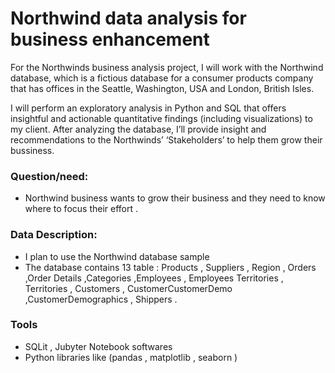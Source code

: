# Northwind data analysis for business enhancement

For the Northwinds business analysis project, I will work with the Northwind database, which is a fictious database for a consumer products company that has offices in the Seattle, Washington, USA and London, British Isles.

I will perform an exploratory analysis in Python and SQL that offers insightful and actionable quantitative findings (including visualizations) to my client.
After analyzing the database, I’ll provide insight and recommendations to the Northwinds’ ‘Stakeholders’ to help them grow their bussiness.



### Question/need:
- Northwind business wants to grow their business and they need to know  where to focus their effort .

### Data Description:
- I plan to use the Northwind database sample 
-	The database contains 13 table : Products , Suppliers , Region , Orders ,Order Details ,Categories ,Employees , Employees Territories , Territories , Customers ,   CustomerCustomerDemo ,CustomerDemographics , Shippers .

### Tools
- SQLit , Jubyter Notebook softwares 
- Python libraries like (pandas , matplotlib , seaborn )




